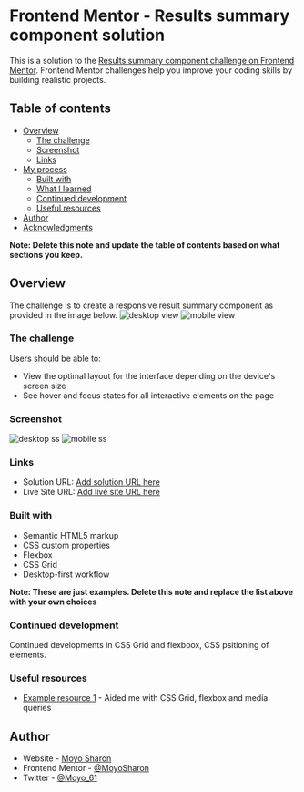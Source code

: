 # Frontend Mentor - Results summary component solution

This is a solution to the [Results summary component challenge on Frontend Mentor](https://www.frontendmentor.io/challenges/results-summary-component-CE_K6s0maV). Frontend Mentor challenges help you improve your coding skills by building realistic projects. 

## Table of contents

- [Overview](#overview)
  - [The challenge](#the-challenge)
  - [Screenshot](#screenshot)
  - [Links](#links)
- [My process](#my-process)
  - [Built with](#built-with)
  - [What I learned](#what-i-learned)
  - [Continued development](#continued-development)
  - [Useful resources](#useful-resources)
- [Author](#author)
- [Acknowledgments](#acknowledgments)

**Note: Delete this note and update the table of contents based on what sections you keep.**

## Overview
The challenge is to create a responsive result summary component as provided in the image below.
![desktop view](/results-summary-component-main/design/desktop-design.jpg)
![mobile view](/results-summary-component-main/design/mobile-design.jpg)

### The challenge

Users should be able to:

- View the optimal layout for the interface depending on the  device's screen size
- See hover and focus states for all interactive elements on the page

### Screenshot

![desktop ss](/results-summary-component-main/assets/images/desktopSS.jpeg)
![mobile ss](/results-summary-component-main/assets/images/mobileSS.jpeg)

### Links

- Solution URL: [Add solution URL here](https://your-solution-url.com)
- Live Site URL: [Add live site URL here](https://your-live-site-url.com)

### Built with

- Semantic HTML5 markup
- CSS custom properties
- Flexbox
- CSS Grid
- Desktop-first workflow

**Note: These are just examples. Delete this note and replace the list above with your own choices**

### Continued development

Continued developments in CSS Grid and flexboox, CSS psitioning of elements.

### Useful resources

- [Example resource 1](https://www.W3schools.com) - Aided me with CSS Grid,  flexbox and media queries

## Author

- Website - [Moyo Sharon](https://github.com/MoyoSharon)
- Frontend Mentor - [@MoyoSharon](https://www.frontendmentor.io/profile/MoyoSharon)
- Twitter - [@Moyo_61](https://www.twitter.com/moyo_61)




